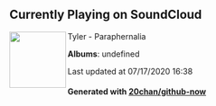 ## Currently Playing on SoundCloud

[<img align="left" width="100" src="https://i1.sndcdn.com/artworks-000147448569-0wivwr-t120x120.jpg">](https://soundcloud.com/tyler-arteaga/paraphernalia)

Tyler - Paraphernalia

**Albums**: undefined

Last updated at 07/17/2020 16:38

#### Generated with [20chan/github-now](https://github.com/20chan/github-now)


<!--
**20chan/20chan** is a ✨ _special_ ✨ repository because its `README.md` (this file) appears on your GitHub profile.

Here are some ideas to get you started:

- 🔭 I’m currently working on ...
- 🌱 I’m currently learning ...
- 👯 I’m looking to collaborate on ...
- 🤔 I’m looking for help with ...
- 💬 Ask me about ...
- 📫 How to reach me: ...
- 😄 Pronouns: ...
- ⚡ Fun fact: ...
-->
